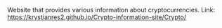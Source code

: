 Website that provides various information about cryptocurrencies.
Link: https://krystianres2.github.io/Crypto-information-site/Crypto/
